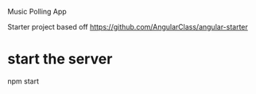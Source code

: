 Music Polling App

Starter project based off https://github.com/AngularClass/angular-starter

# start the server
npm start
